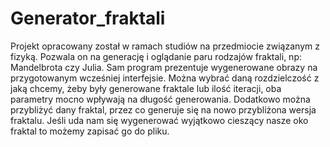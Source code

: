 # Generator_fraktali
Projekt opracowany został w ramach studiów na przedmiocie związanym z fizyką. Pozwala on na generację i oglądanie paru rodzajów fraktali, np: Mandelbrota czy Julia. Sam program prezentuje wygenerowane obrazy na przygotowanym wcześniej interfejsie. Można wybrać daną rozdzielczość z jaką chcemy, żeby były generowane fraktale lub ilość iteracji, oba parametry mocno wpływają na długość generowania. Dodatkowo można przybliżyć dany fraktal, przez co generuje się na nowo przybliżona wersja fraktalu. Jeśli uda nam się wygenerować wyjątkowo cieszący nasze oko fraktal to możemy zapisać go do pliku.
